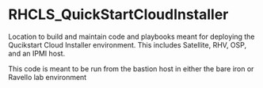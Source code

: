 # RHCLS_QuickStartCloudInstaller
Location to build and maintain code and playbooks meant for deploying the Qucikstart Cloud Installer environment.  This includes Satellite, RHV, OSP, and an IPMI host.

This code is meant to be run from the bastion host in either the bare iron or Ravello lab environment
